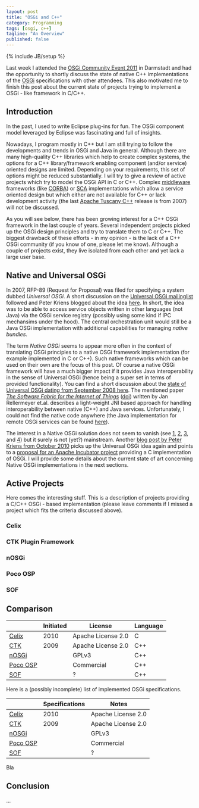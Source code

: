 ```yaml
---
layout: post
title: "OSGi and C++"
category: Programming
tags: [osgi, c++]
tagline: "An Overview"
published: false
---
```

{% include JB/setup %}

Last week I attended the [OSGi Community Event 2011](http://www.osgi.org/CommunityEvent2011) in Darmstadt and had the opportunity to shortly discuss the state of native C++ implementations of the [OSGi](http://www.osgi.org) specifications with other attendees. This also motivated me to finish this post about the current state of projects trying to implement a OSGi - like framework in C/C++.<!--more-->

Introduction
------------

In the past, I used to write Eclipse plug-ins for fun. The OSGi component model leveraged by Eclipse was fascinating and full of insights.

Nowadays, I program mostly in C++ but I am still trying to follow the developments and trends in OSGi and Java in general. Although there are many high-quality C++ libraries which help to create complex systems, the options for a C++ library/framework enabling component (and/or service) oriented designs are limited. Depending on your requirements, this set of options might be reduced substantially. I will try to give a review of active projects which try to model the OSGi API in C or C++. Complex [middleware](http://en.wikipedia.org/wiki/Middleware) frameworks (like [CORBA](http://en.wikipedia.org/wiki/Corba)) or [SCA](http://en.wikipedia.org/wiki/Service_component_architecture) implementations which allow a service oriented design but which either are not available for C++ or lack development activity (the last [Apache Tuscany C++](http://tuscany.apache.org/sca-native.html) release is from 2007) will not be discussed.

As you will see below, there has been growing interest for a C++ OSGi framework in the last couple of years. Several independent projects picked up the OSGi design principles and try to translate them to C or C++. The biggest drawback of these efforts - in my opinion - is the lack of a C++ OSGi community (if you know of one, please let me know). Although a couple of projects exist, they live isolated from each other and yet lack a large user base.

Native and Universal OSGi
-------------------------

In 2007, RFP-89 (Request for Proposal) was filed for specifying a system dubbed *Universal OSGi*. A short discussion on the
[Universal OSGi mailinglist](http://www.osgi.org/MailLists/Universal) followed and Peter Kriens blogged about the idea
[here](http://www.osgi.org/blog/2007/10/universal-osgi.html "Universal OSGi"). In short, the idea was to be able to access service objects
written in other languages (not Java) via the OSGi service registry (possibly using some kind if IPC mechansims under the hood).
The central orchestration unit would still be a Java OSGi implementation with additional capabilities for managing *native bundles*.

The term *Native OSGi* seems to appear more often in the context of translating OSGi principles to a native OSGi framework implementation
(for example implemented in C or C++). Such native frameworks which can be used on their own are the focus of this post. Of course a
native OSGi framework will have a much bigger impact if it provides Java interoperability in the sense of Universal OSGi (hence being
a super set in terms of provided functionality). You can find a short discussion about
the [state of Universal OSGi dating from September 2008 here](https://mail.osgi.org/pipermail/osgi-dev/2008-September/001450.html).
The mentioned paper [*The Software Fabric for the Internet of Things*](http://systems.ethz.pubzone.org/servlet/Attachment?attachmentId=43&versionId=716259)
([doi](http://dx.doi.org/10.1007/978-3-540-78731-0_6)) written by Jan Rellermeyer et.al. describes a light-weight JNI based approach
for handling interoperability between native (C++) and Java services. Unfortunately, I could not find the native code anywhere (the
Java implementation for remote OSGi services can be found [here](http://r-osgi.sourceforge.net/ "R-OSGi")).

The interest in a Native OSGi solution does not seem to vanish (see 
[1](http://stackoverflow.com/questions/2627114/c-modularization-framework-like-osgi "C++ modularization framework (like OSGI)?"),
[2](http://stackoverflow.com/questions/7069144/how-to-compose-osgi-based-project-with-c-based-project "How to Compose OSGi Based project with C++ based project?"),
[3](http://stackoverflow.com/questions/9249708/is-there-a-non-java-alternative-to-osgi "Is there a non Java alternative to OSGi?"), and
[4](http://stackoverflow.com/questions/5127981/portable-c-component-design "Portable C++ Component Design")) but it surely is not (yet?) mainstream.
Another [blog post by Peter Kriens from October 2010](http://www.osgi.org/blog/2010/10/minimal-osgi-systems.html "Minimal OSGi systems")
picks up the Universal OSGi idea again and points to a [proposal for an Apache Incubator project](http://wiki.apache.org/incubator/CelixProposal "Celix Proposal")
providing a C implementation of OSGi. I will provide some details about the current state of art concerning Native OSGi implementations
in the next sections.


Active Projects
---------------

Here comes the interesting stuff. This is a description of projects providing a C/C++ OSGi - based implementation (please leave comments if I missed a project which fits the criteria discussed above).

### Celix

### CTK Plugin Framework

### nOSGi

### Poco OSP

### SOF

Comparison
----------

|                  | Initiated | License            | Language
| ---------------- | --------- | ------------------ | --------
| [Celix][celix]   | 2010      | Apache License 2.0 | C       
| [CTK][ctk]       | 2009      | Apache License 2.0 | C++     
| [nOSGi][nosgi]   |           | GPLv3              | C++     
| [Poco OSP][poco] |           | Commercial         | C++     
| [SOF][sof]       |           | ?                  | C++     

Here is a (possibly incomplete) list of implemented OSGi specifications.

|                  | Specifications | Notes
| ---------------- | -------------- | ---------
| [Celix][celix]   | 2010      | Apache License 2.0
| [CTK][ctk]       | 2009      | Apache License 2.0
| [nOSGi][nosgi]   |           | GPLv3
| [Poco OSP][poco] |           | Commercial
| [SOF][sof]       |           | ?

Bla

Conclusion
----------

...

[celix]: http://incubator.apache.org/celix/
[ctk]: http://www.commontk.org/index.php/Documentation/Plugin_Framework
[nosgi]: http://www-vs.informatik.uni-ulm.de/proj/nosgi/
[poco]: http://www.appinf.com/en/products/osp.html
[sof]: http://sof.tiddlyspot.com/

